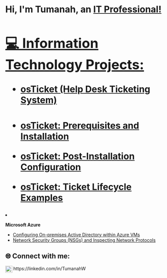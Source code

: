 
<h1>Hi, I'm Tumanah, an <a href="https://linkedin.com/in/MYNAME">IT Professional!

<h2>💻 Information Technology Projects:</h2>

- <b>osTicket (Help Desk Ticketing System)</b>

  <h3> 
- [osTicket: Prerequisites and Installation](https://github.com/TumanahW/osticket-prereqs)
- [osTicket: Post-Installation Configuration](https://github.com/TumanahW/post-install-config)
- [osTicket: Ticket Lifecycle Examples](https://github.com/TumanahW/ticket-lifecycle)
  </h3>
  
- <b>Microsoft Azure</b>
  - [Configuring On-premises Active Directory within Azure VMs](https://github.com/joshmadakorcc/configure-ad)
  - [Network Security Groups (NSGs) and Inspecting Network Protocols](https://github.com/joshmadakorcc/azure-network-protocols)

<h2>🌐 Connect with me:</h2>
<img align="left" alt="Tumanah | LinkedIn" width="22px" src="https://cdn.jsdelivr.net/npm/simple-icons@v3/icons/linkedin.svg"/>
<p>https://linkedin.com/in/TumanahW </p>



